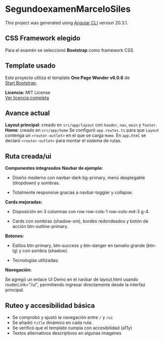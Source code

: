 # SegundoexamenMarceloSiles

This project was generated using [Angular CLI](https://github.com/angular/angular-cli) version 20.3.1.

## CSS Framework elegido
Para el examén se seleccionó **Bootstrap** como framework CSS.

## Template usado
Este proyecto utiliza el template **One Page Wonder v6.0.6** de  
[Start Bootstrap](https://startbootstrap.com/theme/creative).

**Licencia:** MIT License  
[Ver licencia completa](https://github.com/StartBootstrap/startbootstrap-one-page-wonder/blob/master/LICENSE)


## Avance actual
**Layout principal**: creado en `src/app/layout` con `header`, `nav`, `main` y `footer`. 
**Home**: creado en `src/app/home` 
Se configuró `app.routes.ts` para que `Layout` contenga un `<router-outlet>` en el que se carga `Home`.
En `app.html` se declaró `<router-outlet>` para montar el sistema de rutas.

## Ruta creada/ui
**Componentes integrasdos**
**Navbar de ejemplo:**

 - Diseño moderno con navbar-dark bg-primary, menú desplegable (dropdown) y sombras.

 - Totalmente responsive gracias a navbar-toggler y collapse.

**Cards mejoradas:**

 - Disposición en 3 columnas con row row-cols-1 row-cols-md-3 g-4.

 - Cards con sombras (shadow-sm), bordes redondeados y botón de acción btn-outline-primary.

**Botones:**

 - Estilos btn-primary, btn-success y btn-danger en tamaño grande (btn-lg) y con sombra (shadow).

 - Tecnologías utilizadas:

**Navegación:**

Se agregó un enlace UI Demo en el navbar de layout.html usando routerLink="/ui", permitiendo ingresar directamente desde la interfaz principal.

## Ruteo y accesibilidad básica
- Se comprobó y ajustó la navegación entre `/` y `/ui`
- Se añadió `title` dinámico en cada ruta.
- Se verificó que el template cumpla con accesibilidad (a11y)
- Textos alternativos descriptivos en algunas imágenes
